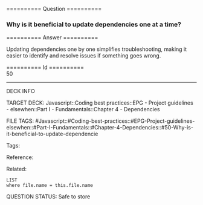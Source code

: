 ========== Question ==========  

### Why is it beneficial to update dependencies one at a time?  

========== Answer ==========  

Updating dependencies one by one simplifies troubleshooting, making it easier to identify and resolve issues if something goes wrong.

========== Id ==========  
50

---

DECK INFO

TARGET DECK: Javascript::Coding best practices::EPG - Project guidelines - elsewhen::Part I - Fundamentals::Chapter 4 - Dependencies

FILE TAGS: #Javascript::#Coding-best-practices::#EPG-Project-guidelines-elsewhen::#Part-I-Fundamentals::#Chapter-4-Dependencies::#50-Why-is-it-beneficial-to-update-dependencie

Tags:

Reference:

Related:

```dataview
LIST
where file.name = this.file.name
```

QUESTION STATUS: Safe to store
